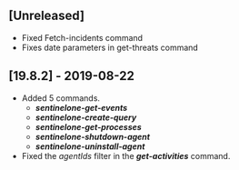 ## [Unreleased]
- Fixed Fetch-incidents command
- Fixes date parameters in get-threats command

## [19.8.2] - 2019-08-22
- Added 5 commands.
  - ***sentinelone-get-events***
  - ***sentinelone-create-query***
  - ***sentinelone-get-processes***
  - ***sentinelone-shutdown-agent***
  - ***sentinelone-uninstall-agent***
- Fixed the *agentIds* filter in the ***get-activities*** command.